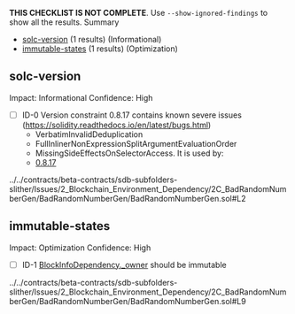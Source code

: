 **THIS CHECKLIST IS NOT COMPLETE**. Use `--show-ignored-findings` to show all the results.
Summary
 - [solc-version](#solc-version) (1 results) (Informational)
 - [immutable-states](#immutable-states) (1 results) (Optimization)
## solc-version
Impact: Informational
Confidence: High
 - [ ] ID-0
Version constraint 0.8.17 contains known severe issues (https://solidity.readthedocs.io/en/latest/bugs.html)
	- VerbatimInvalidDeduplication
	- FullInlinerNonExpressionSplitArgumentEvaluationOrder
	- MissingSideEffectsOnSelectorAccess.
It is used by:
	- [0.8.17](../../contracts/beta-contracts/sdb-subfolders-slither/Issues/2_Blockchain_Environment_Dependency/2C_BadRandomNumberGen/BadRandomNumberGen/BadRandomNumberGen.sol#L2)

../../contracts/beta-contracts/sdb-subfolders-slither/Issues/2_Blockchain_Environment_Dependency/2C_BadRandomNumberGen/BadRandomNumberGen/BadRandomNumberGen.sol#L2


## immutable-states
Impact: Optimization
Confidence: High
 - [ ] ID-1
[BlockInfoDependency._owner](../../contracts/beta-contracts/sdb-subfolders-slither/Issues/2_Blockchain_Environment_Dependency/2C_BadRandomNumberGen/BadRandomNumberGen/BadRandomNumberGen.sol#L9) should be immutable 

../../contracts/beta-contracts/sdb-subfolders-slither/Issues/2_Blockchain_Environment_Dependency/2C_BadRandomNumberGen/BadRandomNumberGen/BadRandomNumberGen.sol#L9


